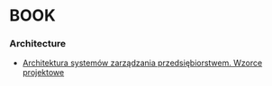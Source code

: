 # BOOK
 
### Architecture

* [Architektura systemów zarządzania przedsiębiorstwem. Wzorce projektowe](http://helion.pl/ksiazki/architektura-systemow-zarzadzania-przedsiebiorstwem-wzorce-projektowe-martin-fowler,szabko.htm)
